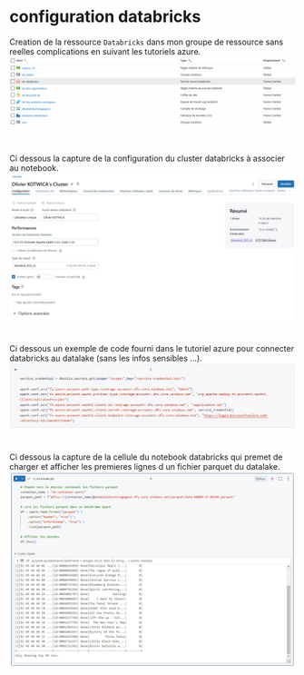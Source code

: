 # **configuration databricks**


Creation de la ressource `Databricks` dans mon groupe de ressource sans reelles complications en suivant les tutoriels azure.
![ressource_databricks](images/ressource_databricks.png)
# 
  
Ci dessous la capture de la configuration du cluster databricks à associer au notebook.
![config cluster](images/config_cluster.png)
# 
  
Ci dessous un exemple de code fourni dans le tutoriel azure pour connecter databricks au datalake (sans les infos sensibles ...).
![connexion](images/connexion.png)
# 
  
Ci dessous la capture de la cellule du notebook databricks qui premet de charger et afficher les premieres lignes d un fichier parquet du datalake.
![mount](images/mount.png)
